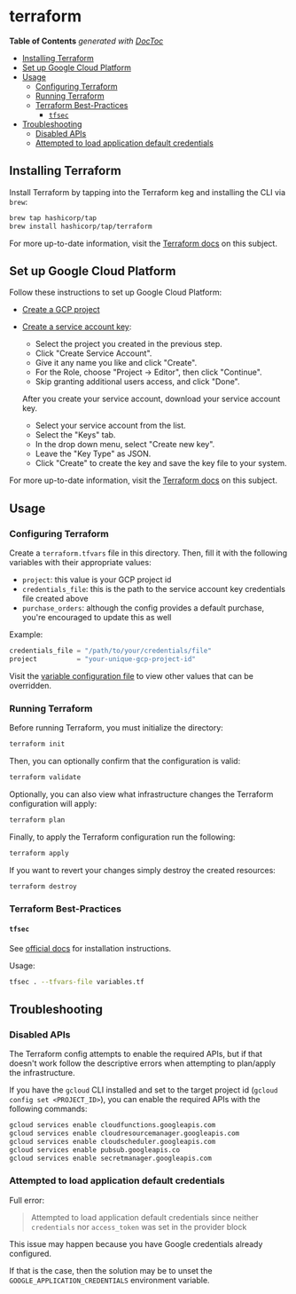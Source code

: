 # terraform

<!-- START doctoc generated TOC please keep comment here to allow auto update -->
<!-- DON'T EDIT THIS SECTION, INSTEAD RE-RUN doctoc TO UPDATE -->
**Table of Contents**  *generated with [DocToc](https://github.com/thlorenz/doctoc)*

- [Installing Terraform](#installing-terraform)
- [Set up Google Cloud Platform](#set-up-google-cloud-platform)
- [Usage](#usage)
  - [Configuring Terraform](#configuring-terraform)
  - [Running Terraform](#running-terraform)
  - [Terraform Best-Practices](#terraform-best-practices)
    - [`tfsec`](#tfsec)
- [Troubleshooting](#troubleshooting)
  - [Disabled APIs](#disabled-apis)
  - [Attempted to load application default credentials](#attempted-to-load-application-default-credentials)

<!-- END doctoc generated TOC please keep comment here to allow auto update -->

## Installing Terraform

Install Terraform by tapping into the Terraform keg and installing the CLI via `brew`:

```bash
brew tap hashicorp/tap
brew install hashicorp/tap/terraform
```

For more up-to-date information, visit the [Terraform docs](https://learn.hashicorp.com/tutorials/terraform/install-cli?in=terraform/gcp-get-started)
on this subject.

## Set up Google Cloud Platform

Follow these instructions to set up Google Cloud Platform:

- [Create a GCP project](https://console.cloud.google.com/projectcreate)
- [Create a service account key](https://console.cloud.google.com/apis/credentials/serviceaccountkey):
  - Select the project you created in the previous step.
  - Click "Create Service Account".
  - Give it any name you like and click "Create".
  - For the Role, choose "Project -> Editor", then click "Continue".
  - Skip granting additional users access, and click "Done".

  After you create your service account, download your service account key.

  - Select your service account from the list.
  - Select the "Keys" tab.
  - In the drop down menu, select "Create new key".
  - Leave the "Key Type" as JSON.
  - Click "Create" to create the key and save the key file to your system.

For more up-to-date information, visit the [Terraform docs](https://learn.hashicorp.com/tutorials/terraform/google-cloud-platform-build)
on this subject.

## Usage

### Configuring Terraform

Create a `terraform.tfvars` file in this directory. Then, fill it with the following variables with their appropriate values:

- `project`: this value is your GCP project id
- `credentials_file`: this is the path to the service account key credentials file created above
- `purchase_orders`: although the config provides a default purchase, you're encouraged to update this as well

Example:

```terraform
credentials_file = "/path/to/your/credentials/file"
project          = "your-unique-gcp-project-id"
```

Visit the [variable configuration file](./variables.tf) to view other values that can be overridden.

### Running Terraform

Before running Terraform, you must initialize the directory:

```bash
terraform init
```

Then, you can optionally confirm that the configuration is valid:

```bash
terraform validate
```

Optionally, you can also view what infrastructure changes the Terraform configuration will apply:

```bash
terraform plan
```

Finally, to apply the Terraform configuration run the following:

```bash
terraform apply
```

If you want to revert your changes simply destroy the created resources:

```bash
terraform destroy
```

### Terraform Best-Practices

#### `tfsec`

See [official docs](https://github.com/aquasecurity/tfsec#installation) for installation instructions.

Usage:

```bash
tfsec . --tfvars-file variables.tf
```

## Troubleshooting

### Disabled APIs

The Terraform config attempts to enable the required APIs, but if that doesn't work follow the descriptive
errors when attempting to plan/apply the infrastructure.

If you have the `gcloud` CLI installed and set to the target project id (`gcloud config set <PROJECT_ID>`),
you can enable the required APIs with the following commands:

```bash
gcloud services enable cloudfunctions.googleapis.com
gcloud services enable cloudresourcemanager.googleapis.com
gcloud services enable cloudscheduler.googleapis.com
gcloud services enable pubsub.googleapis.co
gcloud services enable secretmanager.googleapis.com
```

### Attempted to load application default credentials

Full error:

> Attempted to load application default credentials since neither `credentials` nor `access_token`
> was set in the provider block

This issue may happen because you have Google credentials already configured.

If that is the case, then the solution may be to unset the `GOOGLE_APPLICATION_CREDENTIALS` environment variable.
